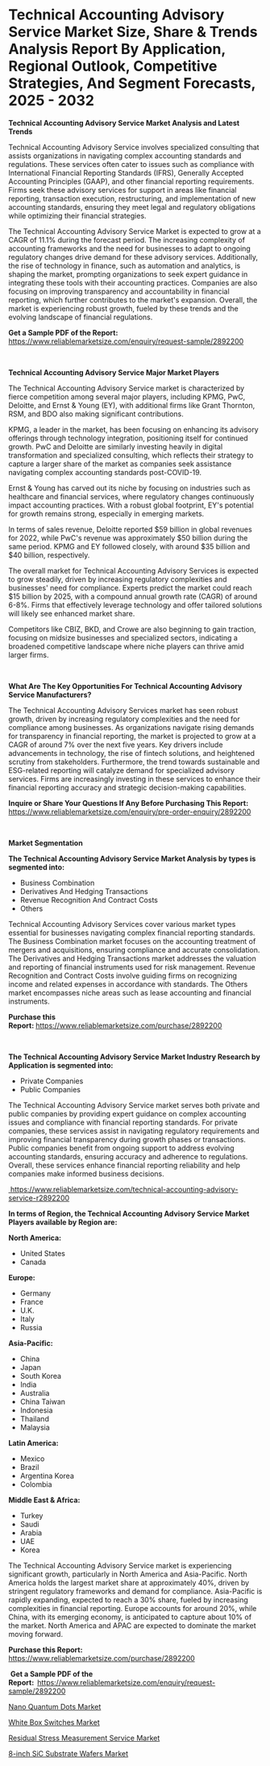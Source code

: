 <p><h1>Technical Accounting Advisory Service Market Size, Share & Trends Analysis Report By Application, Regional Outlook, Competitive Strategies, And Segment Forecasts, 2025 - 2032</h1></p><p><strong>Technical Accounting Advisory Service Market Analysis and Latest Trends</strong></p>
<p><p>Technical Accounting Advisory Service involves specialized consulting that assists organizations in navigating complex accounting standards and regulations. These services often cater to issues such as compliance with International Financial Reporting Standards (IFRS), Generally Accepted Accounting Principles (GAAP), and other financial reporting requirements. Firms seek these advisory services for support in areas like financial reporting, transaction execution, restructuring, and implementation of new accounting standards, ensuring they meet legal and regulatory obligations while optimizing their financial strategies.</p><p>The Technical Accounting Advisory Service Market is expected to grow at a CAGR of 11.1% during the forecast period. The increasing complexity of accounting frameworks and the need for businesses to adapt to ongoing regulatory changes drive demand for these advisory services. Additionally, the rise of technology in finance, such as automation and analytics, is shaping the market, prompting organizations to seek expert guidance in integrating these tools with their accounting practices. Companies are also focusing on improving transparency and accountability in financial reporting, which further contributes to the market's expansion. Overall, the market is experiencing robust growth, fueled by these trends and the evolving landscape of financial regulations.</p></p>
<p><strong>Get a Sample PDF of the Report:&nbsp;</strong> <a href="https://www.reliablemarketsize.com/enquiry/request-sample/2892200?utm_campaign=1103&utm_medium=2&utm_source=Github&utm_content=ia&utm_term=15032025&utm_id=technical-accounting-advisory-service">https://www.reliablemarketsize.com/enquiry/request-sample/2892200</a></p>
<p>&nbsp;</p>
<p><strong>Technical Accounting Advisory Service Major Market Players</strong></p>
<p><p>The Technical Accounting Advisory Service market is characterized by fierce competition among several major players, including KPMG, PwC, Deloitte, and Ernst & Young (EY), with additional firms like Grant Thornton, RSM, and BDO also making significant contributions.</p><p>KPMG, a leader in the market, has been focusing on enhancing its advisory offerings through technology integration, positioning itself for continued growth. PwC and Deloitte are similarly investing heavily in digital transformation and specialized consulting, which reflects their strategy to capture a larger share of the market as companies seek assistance navigating complex accounting standards post-COVID-19.</p><p>Ernst & Young has carved out its niche by focusing on industries such as healthcare and financial services, where regulatory changes continuously impact accounting practices. With a robust global footprint, EY's potential for growth remains strong, especially in emerging markets.</p><p>In terms of sales revenue, Deloitte reported $59 billion in global revenues for 2022, while PwC's revenue was approximately $50 billion during the same period. KPMG and EY followed closely, with around $35 billion and $40 billion, respectively.</p><p>The overall market for Technical Accounting Advisory Services is expected to grow steadily, driven by increasing regulatory complexities and businesses' need for compliance. Experts predict the market could reach $15 billion by 2025, with a compound annual growth rate (CAGR) of around 6-8%. Firms that effectively leverage technology and offer tailored solutions will likely see enhanced market share.</p><p>Competitors like CBIZ, BKD, and Crowe are also beginning to gain traction, focusing on midsize businesses and specialized sectors, indicating a broadened competitive landscape where niche players can thrive amid larger firms.</p></p>
<p>&nbsp;</p>
<p><strong>What Are The Key Opportunities For Technical Accounting Advisory Service Manufacturers?</strong></p>
<p><p>The Technical Accounting Advisory Services market has seen robust growth, driven by increasing regulatory complexities and the need for compliance among businesses. As organizations navigate rising demands for transparency in financial reporting, the market is projected to grow at a CAGR of around 7% over the next five years. Key drivers include advancements in technology, the rise of fintech solutions, and heightened scrutiny from stakeholders. Furthermore, the trend towards sustainable and ESG-related reporting will catalyze demand for specialized advisory services. Firms are increasingly investing in these services to enhance their financial reporting accuracy and strategic decision-making capabilities.</p></p>
<p><strong>Inquire or Share Your Questions If Any Before Purchasing This Report:</strong> <a href="https://www.reliablemarketsize.com/enquiry/pre-order-enquiry/2892200?utm_campaign=1103&utm_medium=2&utm_source=Github&utm_content=ia&utm_term=15032025&utm_id=technical-accounting-advisory-service">https://www.reliablemarketsize.com/enquiry/pre-order-enquiry/2892200</a></p>
<p>&nbsp;</p>
<p><strong>Market Segmentation</strong></p>
<p><strong>The Technical Accounting Advisory Service Market Analysis by types is segmented into:</strong></p>
<p><ul><li>Business Combination</li><li>Derivatives And Hedging Transactions</li><li>Revenue Recognition And Contract Costs</li><li>Others</li></ul></p>
<p><p>Technical Accounting Advisory Services cover various market types essential for businesses navigating complex financial reporting standards. The Business Combination market focuses on the accounting treatment of mergers and acquisitions, ensuring compliance and accurate consolidation. The Derivatives and Hedging Transactions market addresses the valuation and reporting of financial instruments used for risk management. Revenue Recognition and Contract Costs involve guiding firms on recognizing income and related expenses in accordance with standards. The Others market encompasses niche areas such as lease accounting and financial instruments.</p></p>
<p><strong>Purchase this Report:&nbsp;</strong><a href="https://www.reliablemarketsize.com/purchase/2892200?utm_campaign=1103&utm_medium=2&utm_source=Github&utm_content=ia&utm_term=15032025&utm_id=technical-accounting-advisory-service">https://www.reliablemarketsize.com/purchase/2892200</a></p>
<p>&nbsp;</p>
<p><strong>The Technical Accounting Advisory Service Market Industry Research by Application is segmented into:</strong></p>
<p><ul><li>Private Companies</li><li>Public Companies</li></ul></p>
<p><p>The Technical Accounting Advisory Service market serves both private and public companies by providing expert guidance on complex accounting issues and compliance with financial reporting standards. For private companies, these services assist in navigating regulatory requirements and improving financial transparency during growth phases or transactions. Public companies benefit from ongoing support to address evolving accounting standards, ensuring accuracy and adherence to regulations. Overall, these services enhance financial reporting reliability and help companies make informed business decisions.</p></p>
<p><a href="https://www.reliablemarketsize.com/technical-accounting-advisory-service-r2892200?utm_campaign=1103&utm_medium=2&utm_source=Github&utm_content=ia&utm_term=15032025&utm_id=technical-accounting-advisory-service">&nbsp;https://www.reliablemarketsize.com/technical-accounting-advisory-service-r2892200</a></p>
<p><strong>In terms of Region, the Technical Accounting Advisory Service Market Players available by Region are:</strong></p>
<p>
    <p> <strong> North America: </strong>
        <ul>
            <li>United States</li>
            <li>Canada</li>
        </ul>
        </p> 
    <p> <strong> Europe: </strong>
        <ul>
            <li>Germany</li>
            <li>France</li>
            <li>U.K.</li>
            <li>Italy</li>
            <li>Russia</li>
        </ul>
        </p> 
    <p> <strong> Asia-Pacific: </strong>
        <ul>
            <li>China</li>
            <li>Japan</li>
            <li>South Korea</li>
            <li>India</li>
            <li>Australia</li>
            <li>China Taiwan</li>
            <li>Indonesia</li>
            <li>Thailand</li>
            <li>Malaysia</li>
        </ul>
        </p> 
    <p> <strong> Latin America: </strong>
        <ul>
            <li>Mexico</li>
            <li>Brazil</li>
            <li>Argentina Korea</li>
            <li>Colombia</li>
        </ul>
        </p> 
    <p> <strong> Middle East & Africa: </strong>
        <ul>
            <li>Turkey</li>
            <li>Saudi</li>
            <li>Arabia</li>
            <li>UAE</li>
            <li>Korea</li>
        </ul>
    </p>
    </p>
<p><p>The Technical Accounting Advisory Service market is experiencing significant growth, particularly in North America and Asia-Pacific. North America holds the largest market share at approximately 40%, driven by stringent regulatory frameworks and demand for compliance. Asia-Pacific is rapidly expanding, expected to reach a 30% share, fueled by increasing complexities in financial reporting. Europe accounts for around 20%, while China, with its emerging economy, is anticipated to capture about 10% of the market. North America and APAC are expected to dominate the market moving forward.</p></p>
<p><strong>Purchase this Report: </strong><a href="https://www.reliablemarketsize.com/purchase/2892200?utm_campaign=1103&utm_medium=2&utm_source=Github&utm_content=ia&utm_term=15032025&utm_id=technical-accounting-advisory-service">https://www.reliablemarketsize.com/purchase/2892200</a></p>
<p>&nbsp;<strong>Get a Sample PDF of the Report:&nbsp;&nbsp;</strong><a href="https://www.reliablemarketsize.com/enquiry/request-sample/2892200?utm_campaign=1103&utm_medium=2&utm_source=Github&utm_content=ia&utm_term=15032025&utm_id=technical-accounting-advisory-service">https://www.reliablemarketsize.com/enquiry/request-sample/2892200</a></p>
<p><strong></strong></p>
<p><p><a href="https://github.com/lazloklitz2e/Market-Research-Report-List-1/blob/main/nano-quantum-dots-market.md?utm_campaign=1103&utm_medium=2&utm_source=Github&utm_content=ia&utm_term=15032025&utm_id=technical-accounting-advisory-service">Nano Quantum Dots Market</a></p><p><a href="https://github.com/tovehiaktivi/Market-Research-Report-List-1/blob/main/white-box-switches-market.md?utm_campaign=1103&utm_medium=2&utm_source=Github&utm_content=ia&utm_term=15032025&utm_id=technical-accounting-advisory-service">White Box Switches Market</a></p><p><a href="https://github.com/rueffmuoloqw/Market-Research-Report-List-1/blob/main/residual-stress-measurement-service-market.md?utm_campaign=1103&utm_medium=2&utm_source=Github&utm_content=ia&utm_term=15032025&utm_id=technical-accounting-advisory-service">Residual Stress Measurement Service Market</a></p><p><a href="https://github.com/gdfhhhj/Market-Research-Report-List-7/blob/main/8-inch-sic-substrate-wafers-market.md?utm_campaign=1103&utm_medium=2&utm_source=Github&utm_content=ia&utm_term=15032025&utm_id=technical-accounting-advisory-service">8-inch SiC Substrate Wafers Market</a></p></p>